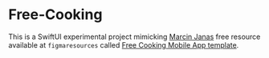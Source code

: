 # Free-Cooking
This is a SwiftUI experimental project mimicking [Marcin Janas](https://dribbble.com/sokjapkowy) free resource available at `figmaresources` called [Free Cooking Mobile App template](https://www.figmaresources.com/resources/figma-free-cooking-mobile-app).
